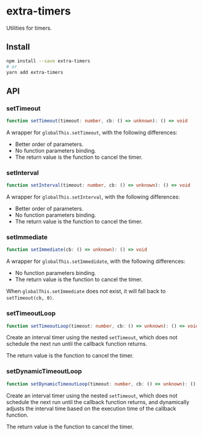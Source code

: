 # extra-timers

Utilities for timers.

## Install

```sh
npm install --save extra-timers
# or
yarn add extra-timers
```

## API

### setTimeout

```ts
function setTimeout(timeout: number, cb: () => unknown): () => void
```

A wrapper for `globalThis.setTimeout`, with the following differences:
- Better order of parameters.
- No function parameters binding.
- The return value is the function to cancel the timer.

### setInterval

```ts
function setInterval(timeout: number, cb: () => unknown): () => void
```

A wrapper for `globalThis.setInterval`, with the following differences:
- Better order of parameters.
- No function parameters binding.
- The return value is the function to cancel the timer.

### setImmediate

```ts
function setImmediate(cb: () => unknown): () => void
```

A wrapper for `globalThis.setImmedidate`, with the following differences:
- No function parameters binding.
- The return value is the function to cancel the timer.

When `globalThis.setImmediate` does not exist, it will fall back to `setTimeout(cb, 0)`.

### setTimeoutLoop

```ts
function setTimeoutLoop(timeout: number, cb: () => unknown): () => void
```

Create an interval timer using the nested `setTimeout`,
which does not schedule the next run until the callback function returns.

The return value is the function to cancel the timer.

### setDynamicTimeoutLoop

```ts
function setDynamicTimeoutLoop(timeout: number, cb: () => unknown): () => void
```

Create an interval timer using the nested `setTimeout`,
which does not schedule the next run until the callback function returns,
and dynamically adjusts the interval time based on the execution time of the callback function.

The return value is the function to cancel the timer.
